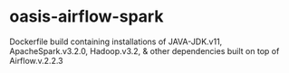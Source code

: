 # oasis-airflow-spark
Dockerfile build containing installations of JAVA-JDK.v11, ApacheSpark.v3.2.0, Hadoop.v3.2, &amp; other dependencies built on top of Airflow.v.2.2.3
